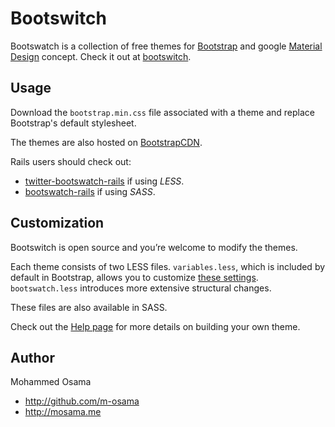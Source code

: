 Bootswitch
==========

Bootswatch is a collection of free themes for [Bootstrap](http://getbootstrap.com/) and google [Material Design](https://www.google.com/design/spec/material-design/introduction.html) concept. Check it out at [bootswitch](http://mosama.me/bootswitch/).

Usage
-----
Download the `bootstrap.min.css` file associated with a theme and replace Bootstrap's default stylesheet.

The themes are also hosted on [BootstrapCDN](http://www.bootstrapcdn.com/bootswatch/).

 Rails users should check out:

* [twitter-bootswatch-rails](https://github.com/scottvrosenthal/twitter-bootswatch-rails) if using _LESS_.
* [bootswatch-rails](https://github.com/maxim/bootswatch-rails) if using _SASS_.


Customization
------
Bootswitch is open source and you’re welcome to modify the themes.

Each theme consists of two LESS files. `variables.less`, which is included by default in Bootstrap, allows you to customize [these settings](http://getbootstrap.com/customize/#less-variables). `bootswatch.less` introduces more extensive structural changes.

These files are also available in SASS.

Check out the [Help page](http://bootswatch.com/help/) for more details on building your own theme.


Author
------
Mohammed Osama

+ http://github.com/m-osama
+ http://mosama.me
